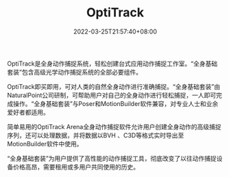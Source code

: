 ﻿---
weight: 
title: "OptiTrack"
description: "行业领先的精确运动捕捉和3D跟踪系统，用于视频游戏设计、动画、虚拟现实、机器人和运动科学。Industry leading precision motion capture and 3D tracking systems for video game design, animation, virtual reality, robotics, and movement sciences."
date: 2022-03-25T21:57:40+08:00
lastmod: 2022-03-25T16:45:40+08:00
draft: false
authors: ["june"]
featuredImage: "425.png"
link: "https://optitrack.com/"
tags: ["OptiTrack","体感识别"]
categories: ["navigation"]
navigation: ["体感识别"]
lightgallery: true
toc: true
pinned: false
recommend: false
recommend1: false
---
OptiTrack是全身动作捕捉系统，轻松创建台式应用动作捕捉工作室。“全身基础套装”包含高级光学动作捕捉系统的全部必要组件。

OptiTrack即买即用，可对人类的自然全身动作进行准确捕捉。“全身基础套装”由NaturalPoint公司研制，可帮助用户对自己的全身动作进行轻松捕捉，一人即可完成操作。“全身基础套装”与Poser和MotionBuilder软件兼容，对专业人士和业余爱好者都适用。

简单易用的OptiTrack Arena全身动作捕捉软件允许用户创建全身动作的高级捕捉序列，还可以处理数据，并将数据以BVH 、C3D等格式实时导出至MotionBuilder软件中使用。

“全身基础套装”为用户提供了高性能的动作捕捉工具，彻底改变了以往动作捕捉设备价格高昂，需要租用或多用户共同使用的历史。